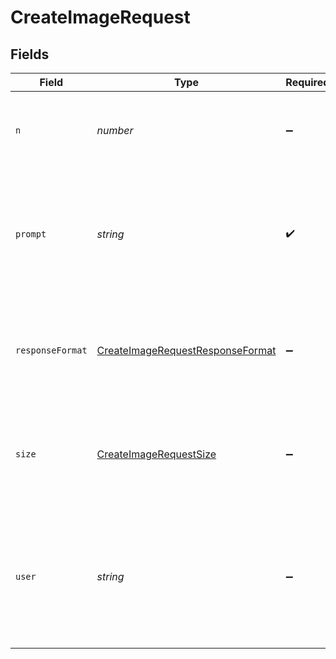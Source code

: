 # CreateImageRequest


## Fields

| Field                                                                                                                                                              | Type                                                                                                                                                               | Required                                                                                                                                                           | Description                                                                                                                                                        | Example                                                                                                                                                            |
| ------------------------------------------------------------------------------------------------------------------------------------------------------------------ | ------------------------------------------------------------------------------------------------------------------------------------------------------------------ | ------------------------------------------------------------------------------------------------------------------------------------------------------------------ | ------------------------------------------------------------------------------------------------------------------------------------------------------------------ | ------------------------------------------------------------------------------------------------------------------------------------------------------------------ |
| `n`                                                                                                                                                                | *number*                                                                                                                                                           | :heavy_minus_sign:                                                                                                                                                 | The number of images to generate. Must be between 1 and 10.                                                                                                        | 1                                                                                                                                                                  |
| `prompt`                                                                                                                                                           | *string*                                                                                                                                                           | :heavy_check_mark:                                                                                                                                                 | A text description of the desired image(s). The maximum length is 1000 characters.                                                                                 | A cute baby sea otter                                                                                                                                              |
| `responseFormat`                                                                                                                                                   | [CreateImageRequestResponseFormat](../../models/shared/createimagerequestresponseformat.md)                                                                        | :heavy_minus_sign:                                                                                                                                                 | The format in which the generated images are returned. Must be one of `url` or `b64_json`.                                                                         | url                                                                                                                                                                |
| `size`                                                                                                                                                             | [CreateImageRequestSize](../../models/shared/createimagerequestsize.md)                                                                                            | :heavy_minus_sign:                                                                                                                                                 | The size of the generated images. Must be one of `256x256`, `512x512`, or `1024x1024`.                                                                             | 1024x1024                                                                                                                                                          |
| `user`                                                                                                                                                             | *string*                                                                                                                                                           | :heavy_minus_sign:                                                                                                                                                 | A unique identifier representing your end-user, which can help OpenAI to monitor and detect abuse. [Learn more](/docs/guides/safety-best-practices/end-user-ids).<br/> | user-1234                                                                                                                                                          |
